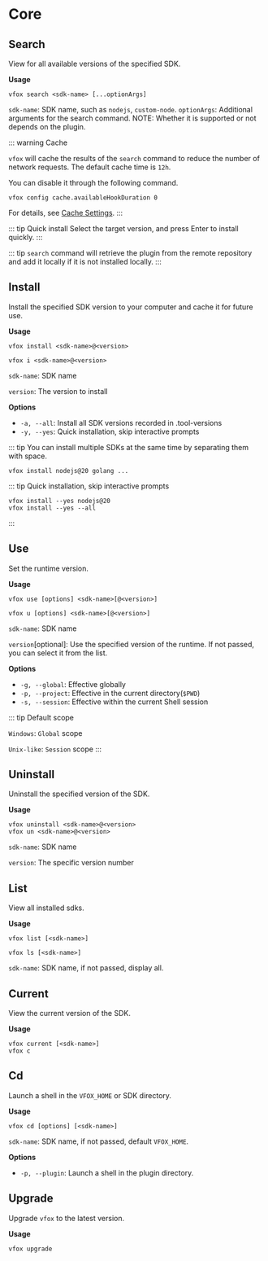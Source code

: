 # Core

## Search

View for all available versions of the specified SDK.

**Usage**

```shell
vfox search <sdk-name> [...optionArgs]
```

`sdk-name`: SDK name, such as `nodejs`, `custom-node`.
`optionArgs`: Additional arguments for the search command. NOTE: Whether it is supported or not depends on the plugin.

::: warning Cache

`vfox` will cache the results of the `search` command to reduce the number of network requests. The default cache time is `12h`.

You can disable it through the following command.
```shell
vfox config cache.availableHookDuration 0
```
For details, see [Cache Settings](../guides/configuration.md#cache-settings).
:::

::: tip Quick install
Select the target version, and press Enter to install quickly.
:::

::: tip
`search` command will retrieve the plugin from the remote repository and add it locally if it is not installed locally.
:::

## Install

Install the specified SDK version to your computer and cache it for future use.

**Usage**

```shell
vfox install <sdk-name>@<version>

vfox i <sdk-name>@<version>
```

`sdk-name`: SDK name

`version`: The version to install

**Options**

- `-a, --all`: Install all SDK versions recorded in .tool-versions
- `-y, --yes`: Quick installation, skip interactive prompts​

::: tip
You can install multiple SDKs at the same time by separating them with space.

```shell
vfox install nodejs@20 golang ...
```

::: tip
Quick installation, skip interactive prompts​​

```shell
vfox install --yes nodejs@20
vfox install --yes --all
```

:::

## Use

Set the runtime version.

**Usage**

```shell
vfox use [options] <sdk-name>[@<version>]

vfox u [options] <sdk-name>[@<version>]
```

`sdk-name`: SDK name

`version`[optional]: Use the specified version of the runtime. If not passed, you can select it from the list.

**Options**

- `-g, --global`: Effective globally
- `-p, --project`: Effective in the current directory(`$PWD`)
- `-s, --session`: Effective within the current Shell session

::: tip Default scope

`Windows`: `Global` scope

`Unix-like`: `Session` scope
:::

## Uninstall

Uninstall the specified version of the SDK.

**Usage**

```shell
vfox uninstall <sdk-name>@<version>
vfox un <sdk-name>@<version>
```

`sdk-name`: SDK name

`version`: The specific version number

## List

View all installed sdks.

**Usage**

```shell
vfox list [<sdk-name>]

vfox ls [<sdk-name>]
```

`sdk-name`: SDK name, if not passed, display all.

## Current

View the current version of the SDK.

**Usage**

```shell
vfox current [<sdk-name>]
vfox c
```

## Cd 

Launch a shell in the `VFOX_HOME` or SDK directory.

**Usage**

```shell
vfox cd [options] [<sdk-name>]
```

`sdk-name`: SDK name, if not passed, default `VFOX_HOME`.

**Options**

- `-p, --plugin`: Launch a shell in the plugin directory.

## Upgrade <Badge type="tip" text=">= 0.4.2" vertical="middle" />

Upgrade `vfox` to the latest version.

**Usage**

```shell
vfox upgrade
```